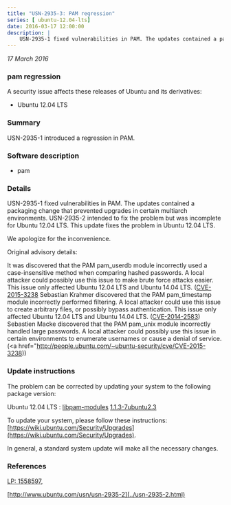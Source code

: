 ```yaml
---
title: "USN-2935-3: PAM regression"
series: [ ubuntu-12.04-lts]
date: 2016-03-17 12:00:00
description: |
    USN-2935-1 fixed vulnerabilities in PAM. The updates contained a packaging change that prevented upgrades in certain multiarch environments. USN-2935-2 intended to fix the problem but was incomplete for Ubuntu 12.04 LTS. This update fixes the problem in Ubuntu 12.04 LTS.
--- 
```

 
 

*17 March 2016*

### pam regression

A security issue affects these releases of Ubuntu and its derivatives:

* Ubuntu 12.04 LTS

### Summary

USN-2935-1 introduced a regression in PAM. 

### Software description

* pam 

### Details

USN-2935-1 fixed vulnerabilities in PAM. The updates contained a packaging change that prevented upgrades in certain multiarch environments. USN-2935-2 intended to fix the problem but was incomplete for Ubuntu 12.04 LTS. This update fixes the problem in Ubuntu 12.04 LTS.

We apologize for the inconvenience.

Original advisory details:

 It was discovered that the PAM pam_userdb module incorrectly used a case-insensitive method when comparing hashed passwords. A local attacker could possibly use this issue to make brute force attacks easier. This issue only affected Ubuntu 12.04 LTS and Ubuntu 14.04 LTS. ([CVE-2015-3238](http://people.ubuntu.com/~ubuntu-security/cve/CVE-2013-7041">CVE-2013-7041</a>) Sebastian Krahmer discovered that the PAM pam_timestamp module incorrectly performed filtering. A local attacker could use this issue to create arbitrary files, or possibly bypass authentication. This issue only affected Ubuntu 12.04 LTS and Ubuntu 14.04 LTS. (<a href="http://people.ubuntu.com/~ubuntu-security/cve/CVE-2014-2583">CVE-2014-2583</a>) Sebastien Macke discovered that the PAM pam_unix module incorrectly handled large passwords. A local attacker could possibly use this issue in certain environments to enumerate usernames or cause a denial of service. (<a href="http://people.ubuntu.com/~ubuntu-security/cve/CVE-2015-3238)) 

### Update instructions

The problem can be corrected by updating your system to the following package version:

Ubuntu 12.04 LTS
 : [libpam-modules](https://launchpad.net/ubuntu/+source/pam) <span> [1.1.3-7ubuntu2.3](https://launchpad.net/ubuntu/+source/pam/1.1.3-7ubuntu2.3) </span> 

To update your system, please follow these instructions: [https://wiki.ubuntu.com/Security/Upgrades](https://wiki.ubuntu.com/Security/Upgrades).

In general, a standard system update will make all the necessary changes. 

### References

 
 [LP: 1558597](https://launchpad.net/bugs/1558597), 

 [http://www.ubuntu.com/usn/usn-2935-2](../usn-2935-2.html)
 

